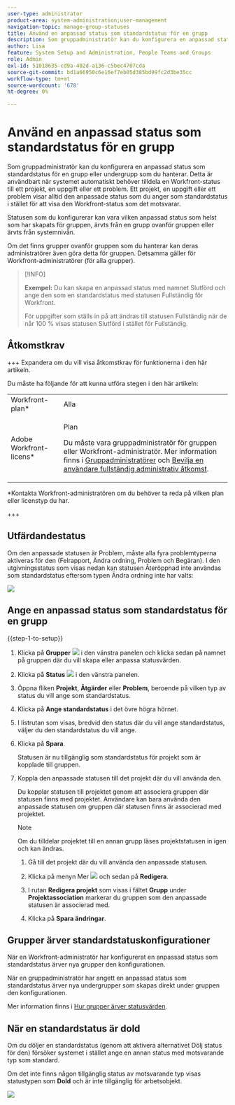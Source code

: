 ```yaml
---
user-type: administrator
product-area: system-administration;user-management
navigation-topic: manage-group-statuses
title: Använd en anpassad status som standardstatus för en grupp
description: Som gruppadministratör kan du konfigurera en anpassad status som standardstatus för en grupp eller undergrupp som du hanterar.
author: Lisa
feature: System Setup and Administration, People Teams and Groups
role: Admin
exl-id: 51018635-cd9a-402d-a136-c5bec4707cda
source-git-commit: bd1a66950c6e16ef7eb05d385bd99fc2d3be35cc
workflow-type: tm+mt
source-wordcount: '678'
ht-degree: 0%

---
```


# Använd en anpassad status som standardstatus för en grupp

Som gruppadministratör kan du konfigurera en anpassad status som standardstatus för en grupp eller undergrupp som du hanterar. Detta är användbart när systemet automatiskt behöver tilldela en Workfront-status till ett projekt, en uppgift eller ett problem. Ett projekt, en uppgift eller ett problem visar alltid den anpassade status som du anger som standardstatus i stället för att visa den Workfront-status som det motsvarar.

Statusen som du konfigurerar kan vara vilken anpassad status som helst som har skapats för gruppen, ärvts från en grupp ovanför gruppen eller ärvts från systemnivån.

Om det finns grupper ovanför gruppen som du hanterar kan deras administratörer även göra detta för gruppen. Detsamma gäller för Workfront-administratörer (för alla grupper).

>[!INFO]
>
>**Exempel:** Du kan skapa en anpassad status med namnet Slutförd och ange den som en standardstatus med statusen Fullständig för Workfront.
>
>För uppgifter som ställs in på att ändras till statusen Fullständig när de når 100 % visas statusen Slutförd i stället för Fullständig.

## Åtkomstkrav

+++ Expandera om du vill visa åtkomstkrav för funktionerna i den här artikeln.

Du måste ha följande för att kunna utföra stegen i den här artikeln:

<table style="table-layout:auto"> 
 <col> 
 <col> 
 <tbody> 
  <tr> 
   <td role="rowheader">Workfront-plan*</td> 
   <td>Alla</td> 
  </tr> 
  <tr> 
   <td role="rowheader">Adobe Workfront-licens*</td> 
   <td> <p>Plan </p> <p>Du måste vara gruppadministratör för gruppen eller Workfront-administratör. Mer information finns i <a href="../../../administration-and-setup/manage-groups/group-roles/group-administrators.md" class="MCXref xref">Gruppadministratörer</a> och <a href="../../../administration-and-setup/add-users/configure-and-grant-access/grant-a-user-full-administrative-access.md" class="MCXref xref">Bevilja en användare fullständig administrativ åtkomst</a>.</p> </td> 
  </tr> 
 </tbody> 
</table>

&#42;Kontakta Workfront-administratören om du behöver ta reda på vilken plan eller licenstyp du har.

+++

## Utfärdandestatus

Om den anpassade statusen är Problem, måste alla fyra problemtyperna aktiveras för den (Felrapport, Ändra ordning, Problem och Begäran). I den utgivningsstatus som visas nedan kan statusen Återöppnad inte användas som standardstatus eftersom typen Ändra ordning inte har valts:

![](assets/all-4-issue-types-enabled.png)

## Ange en anpassad status som standardstatus för en grupp

{{step-1-to-setup}}

1. Klicka på **Grupper** ![](assets/groups-icon.png) i den vänstra panelen och klicka sedan på namnet på gruppen där du vill skapa eller anpassa statusvärden.
1. Klicka på **Status** ![](assets/gear-icon-settings.png) i den vänstra panelen.
1. Öppna fliken **Projekt**, **Åtgärder** eller **Problem**, beroende på vilken typ av status du vill ange som standardstatus.
1. Klicka på **Ange standardstatus** i det övre högra hörnet.
1. I listrutan som visas, bredvid den status där du vill ange standardstatus, väljer du den standardstatus du vill ange.
1. Klicka på **Spara**.

   Statusen är nu tillgänglig som standardstatus för projekt som är kopplade till gruppen.

1. Koppla den anpassade statusen till det projekt där du vill använda den.

   Du kopplar statusen till projektet genom att associera gruppen där statusen finns med projektet. Användare kan bara använda den anpassade statusen om gruppen där statusen finns är associerad med projektet.

   >[!NOTE]
   >
   >Om du tilldelar projektet till en annan grupp läses projektstatusen in igen och kan ändras.

   1. Gå till det projekt där du vill använda den anpassade statusen.
   1. Klicka på menyn Mer ![](assets/more-icon.png) och sedan på **Redigera**.
   1. I rutan **Redigera projekt** som visas i fältet **Grupp** under **Projektassociation** markerar du gruppen som den anpassade statusen är associerad med.

   1. Klicka på **Spara ändringar**.

## Grupper ärver standardstatuskonfigurationer

När en Workfront-administratör har konfigurerat en anpassad status som standardstatus ärver nya grupper den konfigurationen.

När en gruppadministratör har angett en anpassad status som standardstatus ärver nya undergrupper som skapas direkt under gruppen den konfigurationen.

Mer information finns i [Hur grupper ärver statusvärden](../../../administration-and-setup/manage-groups/manage-group-statuses/how-groups-inherit-statuses.md).

## När en standardstatus är dold

Om du döljer en standardstatus (genom att aktivera alternativet Dölj status för den) försöker systemet i stället ange en annan status med motsvarande typ som standard.

Om det inte finns någon tillgänglig status av motsvarande typ visas statustypen som **Dold** och är inte tillgänglig för arbetsobjekt.

![](assets/when-hide-default-status-no-equivalent.png)
